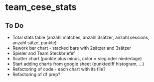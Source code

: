 # team_cese_stats
## To Do
* Total stats table (anzahl matches, anzahl 3sätzer, anzahl sessions, anzahl sätze, punkte)
* Rework bar chart - stacked bars with 2sätzer and 3sätzer
* Spieler and Team Steckbriefef
* Scatter chart (punkte plus minus, color = sieg oder niederlage)
* Start adding charts from google sheet (punktediff histogram, ...)
* Refactoring of code - each chart with its file?
* Refactoring of df prep?
